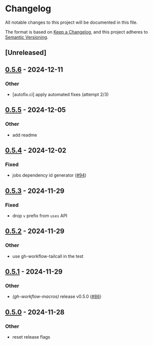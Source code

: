 # Changelog

All notable changes to this project will be documented in this file.

The format is based on [Keep a Changelog](https://keepachangelog.com/en/1.0.0/),
and this project adheres to [Semantic Versioning](https://semver.org/spec/v2.0.0.html).

## [Unreleased]

## [0.5.6](https://github.com/tailcallhq/gh-workflow/compare/gh-workflow-v0.5.5...gh-workflow-v0.5.6) - 2024-12-11

### Other

- [autofix.ci] apply automated fixes (attempt 2/3)

## [0.5.5](https://github.com/tailcallhq/gh-workflow/compare/gh-workflow-v0.5.4...gh-workflow-v0.5.5) - 2024-12-05

### Other

- add readme

## [0.5.4](https://github.com/tailcallhq/gh-workflow/compare/gh-workflow-v0.5.3...gh-workflow-v0.5.4) - 2024-12-02

### Fixed

- jobs dependency id generator ([#94](https://github.com/tailcallhq/gh-workflow/pull/94))

## [0.5.3](https://github.com/tailcallhq/gh-workflow/compare/gh-workflow-v0.5.2...gh-workflow-v0.5.3) - 2024-11-29

### Fixed

- drop `v` prefix from `uses` API

## [0.5.2](https://github.com/tailcallhq/gh-workflow/compare/gh-workflow-v0.5.1...gh-workflow-v0.5.2) - 2024-11-29

### Other

- use gh-workflow-tailcall in the test

## [0.5.1](https://github.com/tailcallhq/gh-workflow/compare/gh-workflow-v0.5.0...gh-workflow-v0.5.1) - 2024-11-29

### Other

- *(gh-workflow-macros)* release v0.5.0 ([#86](https://github.com/tailcallhq/gh-workflow/pull/86))

## [0.5.0](https://github.com/tailcallhq/gh-workflow/compare/v0.4.1...v0.5.0) - 2024-11-28

### Other

- reset release flags
